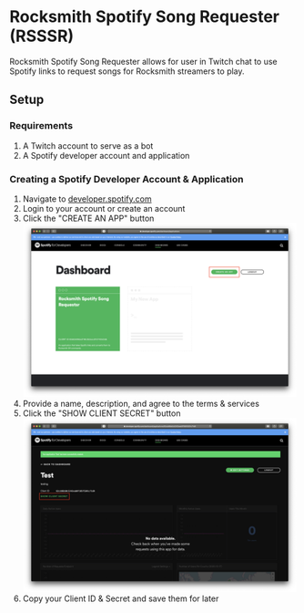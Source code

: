 # Rocksmith Spotify Song Requester (RSSSR)

Rocksmith Spotify Song Requester allows for user in Twitch chat to use Spotify
links to request songs for Rocksmith streamers to play.

## Setup

### Requirements

1. A Twitch account to serve as a bot
2. A Spotify developer account and application

### Creating a Spotify Developer Account & Application

1. Navigate to [developer.spotify.com](https://developer.spotify.com/dashboard/)
2. Login to your account or create an account
3. Click the "CREATE AN APP" button
   ![screenshot_1.png](./images/screenshot_1.png)
4. Provide a name, description, and agree to the terms & services
5. Click the "SHOW CLIENT SECRET" button
   ![screenshot_2.png](./images/screenshot_2.png)
6. Copy your Client ID & Secret and save them for later